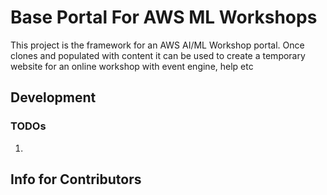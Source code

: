 # Base Portal For AWS ML Workshops

This project is the framework for an AWS AI/ML Workshop portal. Once clones and populated with content it can be used to create a temporary website for an online workshop with event engine, help etc

## Development
### TODOs
1. 
## Info for Contributors